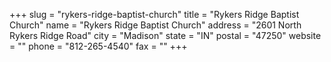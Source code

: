 +++
slug = "rykers-ridge-baptist-church"
title = "Rykers Ridge Baptist Church"
name = "Rykers Ridge Baptist Church"
address = "2601 North Rykers Ridge Road"
city = "Madison"
state = "IN"
postal = "47250"
website = ""
phone = "812-265-4540"
fax = ""
+++
